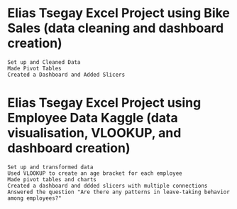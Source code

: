 # Elias Tsegay Excel Project using Bike Sales (data cleaning and dashboard creation)
    Set up and Cleaned Data
    Made Pivot Tables
    Created a Dashboard and Added Slicers

# Elias Tsegay Excel Project using Employee Data Kaggle (data visualisation, VLOOKUP, and dashboard creation)
    Set up and transformed data
    Used VLOOKUP to create an age bracket for each employee
    Made pivot tables and charts
    Created a dashboard and ddded slicers with multiple connections
    Answered the question "Are there any patterns in leave-taking behavior among employees?"
